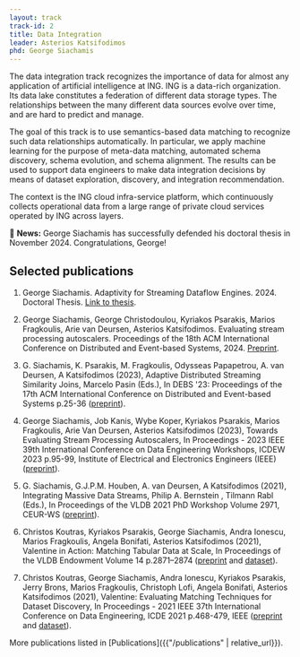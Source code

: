 ```yaml
---
layout: track
track-id: 2
title: Data Integration
leader: Asterios Katsifodimos
phd: George Siachamis
---
```



The data integration track recognizes the importance of data for almost any application of artificial intelligence at ING.
ING is a data-rich organization. Its data lake constitutes a federation of different data storage types. The relationships between the many different data sources evolve over time, and are hard to predict and manage.

The goal of this track is to use semantics-based data matching to recognize such data relationships automatically. In particular, we apply machine learning for the purpose of meta-data matching, automated schema discovery, schema evolution, and schema alignment. The results can be used to support data engineers to make data integration decisions by means of dataset exploration, discovery, and integration recommendation.

The context is the ING cloud infra-service platform, which continuously collects operational data from a large range of private cloud services operated by ING across layers.

🔔 **News:** George Siachamis has successfully defended his doctoral thesis in November 2024. Congratulations, George!

## Selected publications

1. George Siachamis. Adaptivity for Streaming Dataflow Engines. 2024. Doctoral Thesis. [Link to thesis](https://resolver.tudelft.nl/uuid:7d364f56-d84a-4cb0-84cb-4c317d275373).

1. George Siachamis, George Christodoulou, Kyriakos Psarakis, Marios Fragkoulis, Arie van Deursen, Asterios Katsifodimos. Evaluating stream processing autoscalers. Proceedings of the 18th ACM International Conference on Distributed and Event-based Systems, 2024. [Preprint](https://giorgoschristodoulou.github.io/George_Christodoulou_ESPA.pdf).

1. G. Siachamis, K. Psarakis, M. Fragkoulis, Odysseas Papapetrou, A. van Deursen, A Katsifodimos (2023), Adaptive Distributed Streaming Similarity Joins, Marcelo Pasin (Eds.), In DEBS '23: Proceedings of the 17th ACM International Conference on Distributed and Event-based Systems p.25-36 ([preprint](https://research.tudelft.nl/en/publications/adaptive-distributed-streaming-similarity-joins)).

1. George Siachamis, Job Kanis, Wybe Koper, Kyriakos Psarakis, Marios Fragkoulis, Arie Van Deursen, Asterios Katsifodimos (2023), Towards Evaluating Stream Processing Autoscalers, In Proceedings - 2023 IEEE 39th International Conference on Data Engineering Workshops, ICDEW 2023 p.95-99, Institute of Electrical and Electronics Engineers (IEEE) ([preprint](https://research.tudelft.nl/en/publications/towards-evaluating-stream-processing-autoscalers)).

1. G. Siachamis, G.J.P.M. Houben, A. van Deursen, A Katsifodimos (2021), Integrating Massive Data Streams, Philip A. Bernstein , Tilmann Rabl (Eds.), In Proceedings of the VLDB 2021 PhD Workshop Volume 2971, CEUR-WS ([preprint](https://research.tudelft.nl/en/publications/integrating-massive-data-streams)).

1. Christos Koutras, Kyriakos Psarakis, George Siachamis, Andra Ionescu, Marios Fragkoulis, Angela Bonifati, Asterios Katsifodimos (2021), Valentine in Action: Matching Tabular Data at Scale, In Proceedings of the VLDB Endowment Volume 14 p.2871–2874 ([preprint](https://research.tudelft.nl/en/publications/valentine-in-action-matching-tabular-data-at-scale) and [dataset](https://delftdata.github.io/valentine/)).

1. Christos Koutras, George Siachamis, Andra Ionescu, Kyriakos Psarakis, Jerry Brons, Marios Fragkoulis, Christoph Lofi, Angela Bonifati, Asterios Katsifodimos (2021), Valentine: Evaluating Matching Techniques for Dataset Discovery, In Proceedings - 2021 IEEE 37th International Conference on Data Engineering, ICDE 2021 p.468-479, IEEE ([preprint](https://research.tudelft.nl/en/publications/valentine-evaluating-matching-techniques-for-dataset-discovery) and [dataset](https://delftdata.github.io/valentine/)).

More publications listed in [Publications]({{"/publications" | relative_url}}).

